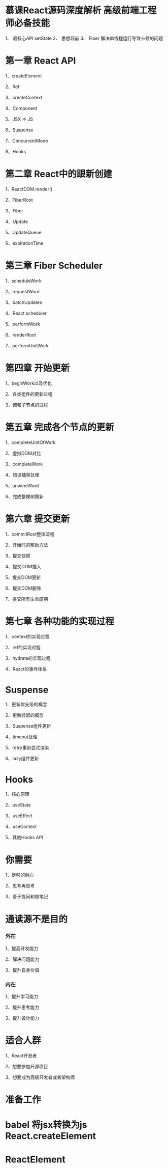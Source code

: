 # 慕课React源码深度解析 高级前端工程师必备技能



1、 最核心API setState
2、 思想超前
3、 Fiber 解决单线程运行导致卡顿的问题




# 第一章 React API

1、createElement

2、Ref

3、createContext

4、Component


5、JSX => JS

6、Suspense

7、ConcurrentMode

8、Hooks


# 第二章 React中的跟新创建

1、ReactDOM.render()

2、FiberRoot

3、Fiber

4、Update

5、UpdateQueue

6、expirationTime




# 第三章 Fiber Scheduler

1、scheduleWork

2、requestWord

3、batchUpdates

4、React scheduler

5、performWork

6、renderRoot

7、performUnitWork



# 第四章 开始更新


1、beginWork以及优化

2、各类组件的更新过程

3、调和子节点的过程




# 第五章  完成各个节点的更新

1、completeUnitOfWork

2、虚拟DOM对比

3、completeWork

4、错误捕获处理

5、unwindWord

6、完成整棵树跟新



# 第六章 提交更新

1、commitRoot整体流程

2、开始时的帮助方法

3、提交快照

4、提交DOM插入

5、提交DOM更新

6、提交DOM删除

7、提交所有生命周期




# 第七章 各种功能的实现过程


1、context的实现过程

2、ref的实现过程

3、hydrate的实现过程

4、React的事件体系



# Suspense

1、更新优先级的概念

2、更新挂起的概念

3、Suspense组件更新

4、timeout处理

5、retry重新尝试渲染

6、lazy组件更新



# Hooks

1、核心原理

2、useState

3、useEffect

4、useContext

5、其他Hooks API



# 你需要


1、足够的耐心

2、思考再思考

3、善于提问和做笔记



# 通读源不是目的

### 外在

1、提高开发能力

2、解决问题能力

3、提升自身价值

### 内在

1、提升学习能力

2、提升思考能力

3、提升设计能力




# 适合人群

1、React开发者

2、想要参加开源项目

3、想要成为高级开发者或者架构师





# 准备工作




# babel 将jsx转换为js  React.createElement



# ReactElement